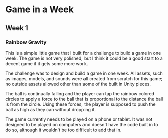# Game in a Week

## Week 1

### Rainbow Gravity

This is a simple little game that I built for a challenge to build a game in one week.
The game is not very polished, but I think it could be a good start to a decent game if it gets some more work.

The challenge was to design and build a game in one week.  All assets, such as images, models, and sounds were all created from scratch for this game; no outside assets allowed other than some of the built in Unity pieces.

The ball is continually falling and the player can tap the rainbow colored circles to apply a force to the ball that is proportional to the distance the ball is from the circle.  Using these forces, the player is supposed to push the ball as high as they can without dropping it.

The game currently needs to be played on a phone or tablet.  It was not designed to be played on computers and doesn't have the code built in to do so, although it wouldn't be too difficult to add that in.

